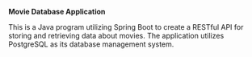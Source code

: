 **Movie Database Application**

This is a Java program utilizing Spring Boot to create a RESTful API for storing and retrieving data about movies. The application utilizes PostgreSQL as its database management system.
